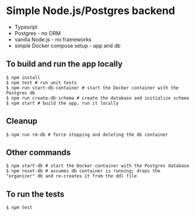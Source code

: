 # Simple Node.js/Postgres backend

- Typesript
- Postgres - no ORM
- vanilla Node.js - no frameworks
- simple Docker compose setup - app and db

## To build and run the app locally
```
$ npm install
$ npm test # run unit tests
$ npm run start-db-container # start the Docker container with the Postgres db
$ npm run create-db-schema # create the database and initialize schema
$ npm start # build the app, run it locally
```

## Cleanup
```
$ npm run rm-db # force stopping and deleting the db container
```

## Other commands
```
$ npm start-db # start the Docker container with the Postgres database
$ npm reset-db # assumes db container is running; drops the "organizer" db and re-creates it from the ddl file
```

## To run the tests
```
$ npm test
```
